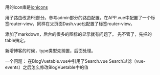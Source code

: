 
用的icon库是[ionicons](http://ionicons.com/)

用子路由改造FE部分。参考admin部分的路由配置，在APP.vue中配置了一个标签router-view，同样在父页面Dash.vue也配置了标签router-view。

添加了markdown，后台的很多的图标的显示就有问题了。
先不管了，先把的table搞定。

新增博客的时候，type类型先搁置，后面处理。

一个问题：
在BlogVuetable.vue中引用了Search.vue
Search过滤（vue-events）之后怎么修改BlogVuetable中的值